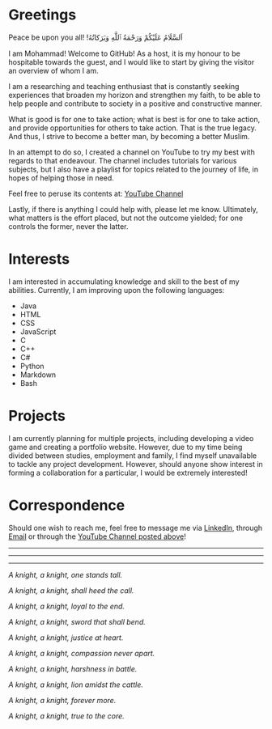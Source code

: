 # Greetings

Peace be upon you all! !اَلسَّلَامُ عَلَيْكُمْ وَرَحْمَةُ ٱللَّهِ وَبَرَكاتُهُ

I am Mohammad! Welcome to GitHub! As a host, it is my honour to be hospitable towards the guest, and I would like to start by giving the visitor an overview of whom I am.

I am a researching and teaching enthusiast that is constantly seeking experiences that broaden my horizon and strengthen my faith, to be able to help people and contribute to society in a positive and constructive manner. 

What is good is for one to take action; what is best is for one to take action, and provide opportunities for others to take action. That is the true legacy. And thus, I strive to become a better man, by becoming a better Muslim.

In an attempt to do so, I created a channel on YouTube to try my best with regards to that endeavour. The channel includes tutorials for various subjects, but I also have a playlist for topics related to the journey of life, in hopes of helping those in need. 

Feel free to peruse its contents at: [YouTube Channel](https://www.youtube.com/channel/UC-J7A41qw6Vvqm5zSaSza_w)

Lastly, if there is anything I could help with, please let me know. Ultimately, what matters is the effort placed, but not the outcome yielded; for one controls the former, never the latter. 

# Interests

I am interested in accumulating knowledge and skill to the best of my abilities. Currently, I am improving upon the following languages:

* Java
* HTML
* CSS
* JavaScript
* C
* C++
* C#
* Python
* Markdown
* Bash

# Projects

I am currently planning for multiple projects, including developing a video game and creating a portfolio website. However, due to my time being divided between studies,
employment and family, I find myself unavailable to tackle any project development. However, should anyone show interest in forming a collaboration for a particular,
I would be extremely interested!

# Correspondence

Should one wish to reach me, feel free to message me via [LinkedIn](https://www.linkedin.com/in/%D9%85%D8%AD%D9%85%D8%AF-%D8%B1%D8%B2%D9%82-mohamed-rezk-175379147/), through
[Email](mhrezk5@hotmail.com) or through the [YouTube Channel posted above](https://www.youtube.com/channel/UC-J7A41qw6Vvqm5zSaSza_w)!



---
---
---




_A knight, a knight, one stands tall._

_A knight, a knight, shall heed the call._ 

_A knight, a knight, loyal to the end._ 

_A knight, a knight, sword that shall bend._ 

_A knight, a knight, justice at heart._ 

_A knight, a knight, compassion never apart._ 

_A knight, a knight, harshness in battle._ 

_A knight, a knight, lion amidst the cattle._

_A knight, a knight, forever more._ 

_A knight, a knight, true to the core._
